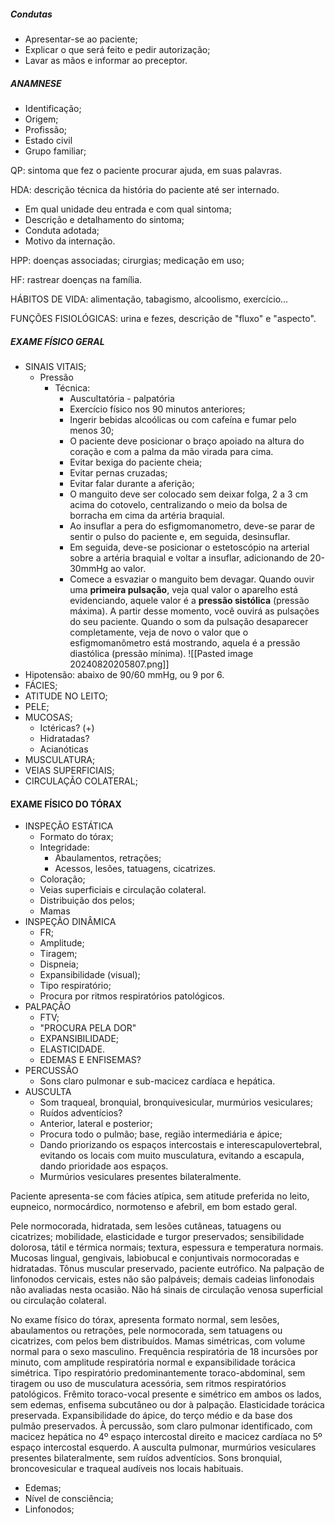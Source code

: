 
##### Condutas 
- Apresentar-se ao paciente; 
- Explicar o que será feito e pedir autorização; 
- Lavar as mãos e informar ao preceptor. 

##### ANAMNESE
- Identificação; 
- Origem; 
- Profissão; 
- Estado civil
- Grupo familiar; 

QP: sintoma que fez o paciente procurar ajuda, em suas palavras. 

HDA: descrição técnica da história do paciente até ser internado. 
- Em qual unidade deu entrada e com qual sintoma; 
- Descrição e detalhamento do sintoma; 
- Conduta adotada; 
- Motivo da internação. 

HPP: doenças associadas; cirurgias; medicação em uso; 

HF: rastrear doenças na família. 

HÁBITOS DE VIDA: alimentação, tabagismo, alcoolismo, exercício... 

FUNÇÕES FISIOLÓGICAS: urina e fezes, descrição de "fluxo" e "aspecto". 

##### EXAME FÍSICO GERAL 
- SINAIS VITAIS;
	- Pressão
		- Técnica:
			- Auscultatória - palpatória
			- Exercício físico nos 90 minutos anteriores;
			- Ingerir bebidas alcoólicas ou com cafeína e fumar pelo menos 30;
			- O paciente deve posicionar o braço apoiado na altura do coração e com a palma da mão virada para cima.
			- Evitar bexiga do paciente cheia;
			- Evitar pernas cruzadas;
			- Evitar falar durante a aferição;
			- O manguito deve ser colocado sem deixar folga, 2 a 3 cm acima do cotovelo, centralizando o meio da bolsa de borracha em cima da artéria braquial.
			- Ao insuflar a pera do esfigmomanometro, deve-se parar de sentir o pulso do paciente e, em seguida, desinsuflar.
			- Em seguida, deve-se posicionar o estetoscópio na arterial sobre a artéria braquial e voltar a insuflar, adicionando de 20-30mmHg ao valor.
			- Comece a esvaziar o manguito bem devagar. Quando ouvir uma **primeira pulsação**, veja qual valor o aparelho está evidenciando, aquele valor é a **pressão sistólica** (pressão máxima). A partir desse momento, você ouvirá as pulsações do seu paciente. Quando o som da pulsação desaparecer completamente, veja de novo o valor que o esfigmomanômetro está mostrando, aquela é a pressão diastólica (pressão mínima).
	![[Pasted image 20240820205807.png]]
- Hipotensão: abaixo de 90/60 mmHg, ou 9 por 6.
- FÁCIES;
- ATITUDE NO LEITO;
- PELE; 
- MUCOSAS; 
	- Ictéricas? (+)
	- Hidratadas?
	- Acianóticas
- MUSCULATURA; 
- VEIAS SUPERFICIAIS; 
- CIRCULAÇÃO COLATERAL;

#### EXAME FÍSICO DO TÓRAX
- INSPEÇÃO ESTÁTICA 
	- Formato do tórax; 
	- Integridade:
		- Abaulamentos, retrações; 
		- Acessos, lesões, tatuagens, cicatrizes. 
	- Coloração;
	- Veias superficiais e circulação colateral.
	- Distribuição dos pelos; 
	- Mamas
- INSPEÇÃO DINÂMICA
	- FR; 
	- Amplitude; 
	- Tiragem; 
	- Dispneia; 
	- Expansibilidade (visual); 
	- Tipo respiratório;
	- Procura por ritmos respiratórios patológicos.
- PALPAÇÃO 
	- FTV;
	- "PROCURA PELA DOR"
	- EXPANSIBILIDADE;
	- ELASTICIDADE. 
	- EDEMAS E ENFISEMAS?
- PERCUSSÃO 
	- Sons claro pulmonar e sub-macicez cardíaca e hepática. 
- AUSCULTA 
	- Som traqueal, bronquial, bronquivesicular, murmúrios vesiculares; 
	- Ruídos adventícios?
	- Anterior, lateral e posterior; 
	- Procura todo o pulmão; base, região intermediária e ápice; 
	- Dando priorizando os espaços intercostais e interescapulovertebral, evitando os locais com muito musculatura, evitando a escapula, dando prioridade aos espaços. 
	- Murmúrios vesiculares presentes bilateralmente. 

Paciente apresenta-se com fácies atípica, sem atitude preferida no leito, eupneico, normocárdico, normotenso e afebril, em bom estado geral.

Pele normocorada, hidratada, sem lesões cutâneas, tatuagens ou cicatrizes; mobilidade, elasticidade e turgor preservados; sensibilidade dolorosa, tátil e térmica normais; textura, espessura e temperatura normais. Mucosas lingual, gengivais, labiobucal e conjuntivais normocoradas e hidratadas. Tônus muscular preservado, paciente eutrófico. Na palpação de linfonodos cervicais, estes não são palpáveis; demais cadeias linfonodais não avaliadas nesta ocasião. Não há sinais de circulação venosa superficial ou circulação colateral.

No exame físico do tórax, apresenta formato normal, sem lesões, abaulamentos ou retrações, pele normocorada, sem tatuagens ou cicatrizes, com pelos bem distribuídos. Mamas simétricas, com volume normal para o sexo masculino. Frequência respiratória de 18 incursões por minuto, com amplitude respiratória normal e expansibilidade torácica simétrica. Tipo respiratório predominantemente toraco-abdominal, sem tiragem ou uso de musculatura acessória, sem ritmos respiratórios patológicos. Frêmito toraco-vocal presente e simétrico em ambos os lados, sem edemas, enfisema subcutâneo ou dor à palpação. Elasticidade torácica preservada. Expansibilidade do ápice, do terço médio e da base dos pulmão preservados. À percussão, som claro pulmonar identificado, com macicez hepática no 4º espaço intercostal direito e macicez cardíaca no 5º espaço intercostal esquerdo. A ausculta pulmonar, murmúrios vesiculares presentes bilateralmente, sem ruídos adventícios. Sons bronquial, broncovesicular e traqueal audíveis nos locais habituais.

- Edemas;
- Nível de consciência; 
- Linfonodos;


